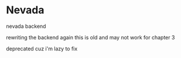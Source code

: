 # Nevada
nevada backend


rewriting the backend again
this is old and may not work for chapter 3

deprecated cuz i'm lazy to fix
